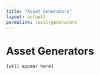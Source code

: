 ```yaml
---
title: "Asset Generators"
layout: default
permalink: local/generators
---
```


# Asset Generators

`[will appear here]`
